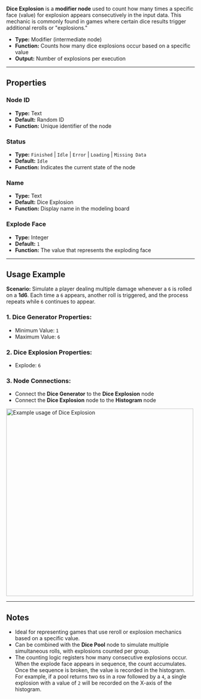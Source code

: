 **Dice Explosion** is a **modifier node** used to count how many times a specific face (value) for explosion appears consecutively in the input data. This mechanic is commonly found in games where certain dice results trigger additional rerolls or "explosions."

- **Type:** Modifier (intermediate node)
- **Function:** Counts how many dice explosions occur based on a specific value
- **Output:** Number of explosions per execution

---

## **Properties**

### **Node ID**

- **Type:** Text
- **Default:** Random ID
- **Function:** Unique identifier of the node

### **Status**

- **Type:** `Finished` | `Idle` | `Error` | `Loading` | `Missing Data`
- **Default:** `Idle`
- **Function:** Indicates the current state of the node

### **Name**

- **Type:** Text
- **Default:** Dice Explosion
- **Function:** Display name in the modeling board

### **Explode Face**

- **Type:** Integer
- **Default:** `1`
- **Function:** The value that represents the exploding face

---

## **Usage Example**

**Scenario:** Simulate a player dealing multiple damage whenever a `6` is rolled on a **1d6**. Each time a `6` appears, another roll is triggered, and the process repeats while `6` continues to appear.

### **1. Dice Generator Properties:**

- Minimum Value: `1`
- Maximum Value: `6`

### **2. Dice Explosion Properties:**

- Explode: `6`

### **3. Node Connections:**

- Connect the **Dice Generator** to the **Dice Explosion** node
- Connect the **Dice Explosion** node to the **Histogram** node

<img src="/images/dice-explode.png" width="500px" alt="Example usage of Dice Explosion"/>

---

## **Notes**

- Ideal for representing games that use reroll or explosion mechanics based on a specific value.
- Can be combined with the **Dice Pool** node to simulate multiple simultaneous rolls, with explosions counted per group.
- The counting logic registers how many consecutive explosions occur. When the explode face appears in sequence, the count accumulates. Once the sequence is broken, the value is recorded in the histogram. For example, if a pool returns two `6`s in a row followed by a `4`, a single explosion with a value of `2` will be recorded on the X-axis of the histogram.
